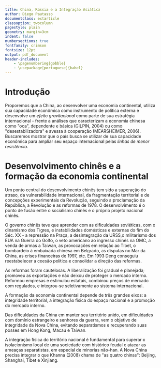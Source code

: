 ```yaml
---
title: China, Rússia e a Integração Asiática
author: Diego Pautasso
documentclass: extarticle
classoption: twocolumn
pagestyle: plain
geometry: margin=3cm
indent: false
numbersections: true
fontfamily: crimson
fontsize: 12pt
output: pdf_document
header-includes:
	- \pagenumbering{gobble}
	- \usepackage[portuguese]{babel}
---
```

# Introdução

Proporemos que a China, ao desenvolver uma economia continental, utiliza sua capacidade econômica como instrumento de política externa e desenvolve um *efeito gravitacional* como parte de sua estratégia internacional - frente a análises que caracterizam a economia chinesa como "oca", dependente e básica (GILPIN, 2004) ou como "desestabilizadora" e avessa à cooperação (MEARSHEIMER, 2006). Buscaremos mostrar que o país busca se utilizar de sua capacidade econômica para ampliar seu espaço internacional pelas *linhas de menor resistência*.

# Desenvolvimento chinês e a formação da economia continental

Um ponto central do desenvolvimento chinês tem sido a superação do atraso, da vulnerabilidade internacional, da fragmentação territorial e de concepções experimentais da Revolução, seguindo a proclamação da República, a Revolução e as reformas de 1978. O desenvolvimento é o ponto de fusão entre o socialismo chinês e o próprio projeto nacional chinês.

O governo chinês teve que aprender com as dificuldades soviéticas, com o dinamismo dos Tigres, e instabilidades domésticas e externas do fim do Séc. XX - a repressão na Praça, a desintegração da URSS,o militarismo dos EUA na Guerra do Golfo, o veto americano ao ingresso chinês na OMC, a venda de armas a Taiwan, as provocações em relação ao Tibet, o bombardeio à embaixada chinesa em Belgrado, as disputas no Mar da China, as crises financeiras de 1997, etc. Em 1993 Deng conseguiu reestabelecer a coesão política e consolidar a direção das reformas.

As reformas foram cautelosas. A liberalização foi gradual e planejada; promoveu as exportações e não deixou de proteger o mercado interno. Reformou empresas e estimulou estatais, combinou preços de mercado com regulados, e integrou-se seletivamente ao sistema internacional.

A formação da economia continental depende de três grandes eixos: a integridade territorial, a integração física do espaço nacional e a promoção do mercado interno.

Das dificuldades da China em manter seu território unido, em dificuldades com domínio estrangeiro e senhores da guerra, vem o objetivo de integridade da Nova China, evitando separatismos e recuperando suas posses em Hong Kong, Macau e Taiwan.

A integração física do território nacional é fundamental para superar o isolacionismo local de uma sociedade com histórico feudal e atacar as ameaças separatistas, em especial de minorias não-han. A Nova China precisa integrar o que Khanna (2008) chama de "as quatro chinas": Beijing, Shanghai, Tibet e Xinjiang.

